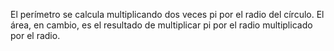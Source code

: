 El perímetro se calcula multiplicando dos veces pi por el radio del círculo. El área, en cambio, es el resultado de multiplicar pi por el radio multiplicado por el radio.